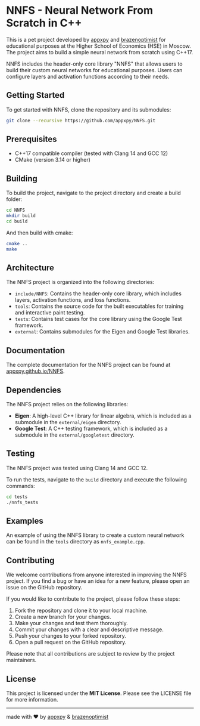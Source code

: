 # NNFS - Neural Network From Scratch in C++ 

This is a pet project developed by [appxpy](https://github.com/appxpy) and [brazenoptimist](https://github.com/brazenoptimist) for educational purposes at the Higher School of Economics (HSE) in Moscow. The project aims to build a simple neural network from scratch using C++17.

NNFS includes the header-only core library "NNFS" that allows users to build their custom neural networks for educational purposes. Users can configure layers and activation functions according to their needs.

## Getting Started

To get started with NNFS, clone the repository and its submodules:

```bash
git clone --recursive https://github.com/appxpy/NNFS.git
```

## Prerequisites
- C++17 compatible compiler (tested with Clang 14 and GCC 12)
- CMake (version 3.14 or higher)

## Building
To build the project, navigate to the project directory and create a build folder:

```bash
cd NNFS
mkdir build
cd build
```

And then build with cmake:

```bash
cmake ..
make
```

## Architecture
The NNFS project is organized into the following directories:

- `include/NNFS`: Contains the header-only core library, which includes layers, activation functions, and loss functions.
- `tools`: Contains the source code for the built executables for training and interactive paint testing.
- `tests`: Contains test cases for the core library using the Google Test framework.
- `external`: Contains submodules for the Eigen and Google Test libraries.

## Documentation
The complete documentation for the NNFS project can be found at [appxpy.github.io/NNFS](https://appxpy.github.io/NNFS).

## Dependencies

The NNFS project relies on the following libraries:

- **Eigen**: A high-level C++ library for linear algebra, which is included as a submodule in the `external/eigen` directory.
- **Google Test**: A C++ testing framework, which is included as a submodule in the `external/googletest` directory.

## Testing

The NNFS project was tested using Clang 14 and GCC 12.

To run the tests, navigate to the `build` directory and execute the following commands:

```bash
cd tests
./nnfs_tests
```

## Examples

An example of using the NNFS library to create a custom neural network can be found in the `tools` directory as `nnfs_example.cpp`.

## Contributing

We welcome contributions from anyone interested in improving the NNFS project. If you find a bug or have an idea for a new feature, please open an issue on the GitHub repository.

If you would like to contribute to the project, please follow these steps:

1. Fork the repository and clone it to your local machine.
2. Create a new branch for your changes.
3. Make your changes and test them thoroughly.
4. Commit your changes with a clear and descriptive message.
5. Push your changes to your forked repository.
6. Open a pull request on the GitHub repository.

Please note that all contributions are subject to review by the project maintainers.

## License

This project is licensed under the **MIT License**. Please see the LICENSE file for more information.

---

made with ❤️ by [appxpy](https://github.com/appxpy) & [brazenoptimist](https://github.com/brazenoptimist)